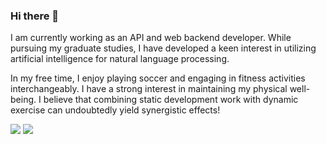 ### Hi there 👋
I am currently working as an API and web backend developer. While pursuing my graduate studies, I have developed a keen interest in utilizing artificial intelligence for natural language processing.

In my free time, I enjoy playing soccer and engaging in fitness activities interchangeably. 
I have a strong interest in maintaining my physical well-being. 
I believe that combining static development work with dynamic exercise can undoubtedly yield synergistic effects!

<img src="https://img.shields.io/badge/Android-3DDC84?style=flat-square&logo=Android&logoColor=white"/>
<a href="https://techbrad.tistory.com" target="_blank"><img src="https://img.shields.io/badge/Blog-Tistory?style=뱃지모양&logo=로고&logoColor=로고색상"/></a>
<!--
**bcmin1018/bcmin1018** is a ✨ _special_ ✨ repository because its `README.md` (this file) appears on your GitHub profile.

Here are some ideas to get you started:

- 🔭 I’m currently working on ...
- 🌱 I’m currently learning ...
- 👯 I’m looking to collaborate on ...
- 🤔 I’m looking for help with ...
- 💬 Ask me about ...
- 📫 How to reach me: ...
- 😄 Pronouns: ...
- ⚡ Fun fact: ...
-->
